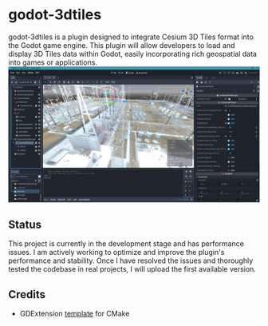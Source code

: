 # godot-3dtiles

godot-3dtiles is a plugin designed to integrate Cesium 3D Tiles format into the Godot game engine. This plugin will allow developers to load and display 3D Tiles data within Godot, easily incorporating rich geospatial data into games or applications.
![Demo](screenshot.png)

## Status

This project is currently in the development stage and has performance issues. I am actively working to optimize and improve the plugin's performance and stability. Once I have resolved the issues and thoroughly tested the codebase in real projects, I will upload the first available version.

## Credits

- GDExtension [template](https://github.com/asmaloney/GDExtensionTemplate) for CMake

